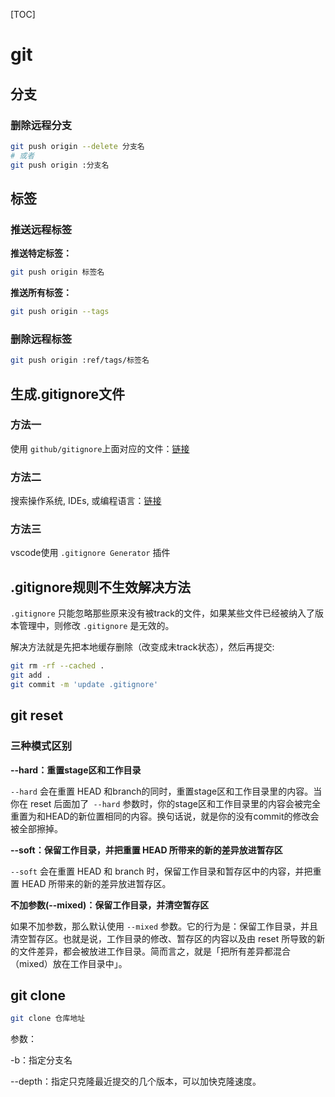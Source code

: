 [TOC]

# git



## 分支

### 删除远程分支

```bash
git push origin --delete 分支名
# 或者
git push origin :分支名
```



## 标签

### 推送远程标签

**推送特定标签：**

```bash
git push origin 标签名
```

**推送所有标签：**

```bash
git push origin --tags
```



### 删除远程标签

```bash
git push origin :ref/tags/标签名
```



## 生成.gitignore文件

### 方法一

使用 `github/gitignore`上面对应的文件：[链接](https://github.com/github/gitignore)



### 方法二

搜索操作系统, IDEs, 或编程语言：[链接](https://www.toptal.com/developers/gitignore)



### 方法三

vscode使用 `.gitignore Generator` 插件



## .gitignore规则不生效解决方法

`.gitignore` 只能忽略那些原来没有被track的文件，如果某些文件已经被纳入了版本管理中，则修改 `.gitignore` 是无效的。

解决方法就是先把本地缓存删除（改变成未track状态），然后再提交:

```bash
git rm -rf --cached .
git add .
git commit -m 'update .gitignore'
```



## git reset

### 三种模式区别

**--hard：重置stage区和工作目录**

`--hard` 会在重置 HEAD 和branch的同时，重置stage区和工作目录里的内容。当你在 reset 后面加了` --hard` 参数时，你的stage区和工作目录里的内容会被完全重置为和HEAD的新位置相同的内容。换句话说，就是你的没有commit的修改会被全部擦掉。



**--soft：保留工作目录，并把重置 HEAD 所带来的新的差异放进暂存区**

`--soft` 会在重置 HEAD 和 branch 时，保留工作目录和暂存区中的内容，并把重置 HEAD 所带来的新的差异放进暂存区。



**不加参数(--mixed)：保留工作目录，并清空暂存区**

如果不加参数，那么默认使用 `--mixed` 参数。它的行为是：保留工作目录，并且清空暂存区。也就是说，工作目录的修改、暂存区的内容以及由 reset 所导致的新的文件差异，都会被放进工作目录。简而言之，就是「把所有差异都混合（mixed）放在工作目录中」。



## git clone

```bash
git clone 仓库地址
```

参数：

-b：指定分支名

--depth：指定只克隆最近提交的几个版本，可以加快克隆速度。